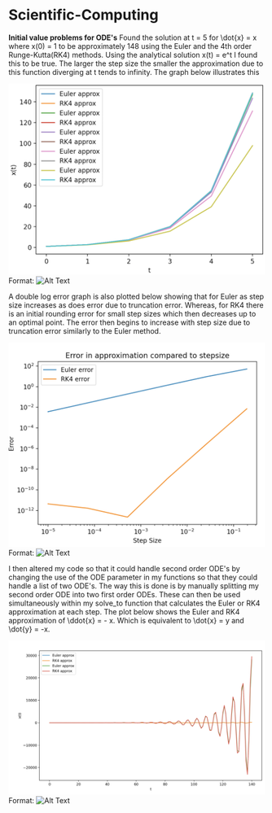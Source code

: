 # Scientific-Computing

**Initial value problems for ODE's**
Found the solution at t = 5 for \dot{x} = x where x(0) = 1 to be approximately 148 using the Euler and the 4th order Runge-Kutta(RK4) methods. Using the analytical solution x(t) = e^t I found this to be true. The larger the step size the smaller the approximation due to this function diverging at t tends to infinity. The graph below illustrates this

![Frist Order approximation](Basics-Assignment/Approx_first_order.png)
Format: ![Alt Text](url)

A double log error graph is also plotted below showing that for Euler as step size increases as does error due to truncation error. Whereas, for RK4 there is an initial rounding error for small step sizes which then decreases up to an optimal point. The error then begins to increase with step size due to truncation error similarly to the Euler method.

![Error Graph](Basics-Assignment/errorgraph.png)
Format: ![Alt Text](url)

I then altered my code so that it could handle second order ODE's by changing the use of the ODE parameter in my functions so that they could handle a list of two ODE's. The way this is done is by manually splitting my second order ODE into two first order ODEs. These can then be used simultaneously within my solve_to function that calculates the Euler or RK4 approximation at each step. The plot below shows the Euler and RK4 approximation of \ddot{x} = - x. Which is equivalent to \dot{x} = y and \dot{y} = -x.

![Second Order approximation](Basics-Assignment/approx_second_order.png)
Format: ![Alt Text](url)
